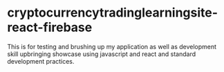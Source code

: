 # cryptocurrencytradinglearningsite-react-firebase
This is for testing and brushing up my application as well as development skill upbringing showcase using javascript and react and standard development practices.
